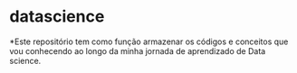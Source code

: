 # datascience

*Este repositório tem como função armazenar os códigos e conceitos que vou conhecendo ao longo da minha jornada de aprendizado de Data science.

